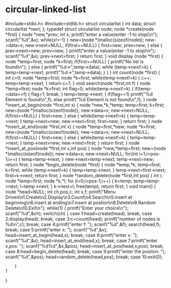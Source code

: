 # circular-linked-list
#include<stdio.h>
#include<stdlib.h>
struct circularlist
{
    int data;
    struct circularlist *next;
};
typedef struct circularlist node;
node *create(node *first)
{
    node *new,*prev;
    int x;
    printf("enter a value(enter -1 to stop)\n");
    scanf("%d",&x);
    while(x!=-1)
    {
        new=(node *)malloc(sizeof(node));
        new->data=x;
        new->next=NULL;
        if(first==NULL)
        {
            first=new;
            prev=new;
        }
        else
        {
            prev->next=new;
            prev=new;
        }
        printf("enter a value(enter -1 to stop)\n");
        scanf("%d",&x);
        prev->next=first;
    }
    return first;
}
void display (node *first)
{
    node *temp=first;
    node *k=first;
    if(first==NULL)
    {
        printf("No list is found\n");
    }
    else
    {
        printf("%d->",temp->data);
        while (temp->next!=k)
        {
            temp=temp->next;
            printf("%d->",temp->data);
        }
    }
}
int count(node *first)
{
    int c=0;
    node *temp=first;
    node *k=first;
    while(temp->next!=k)
    {
        c++;
        temp=temp->next;
    }
    return c+1;
}
void search(node *first,int f)
{
    node *temp=first;
    node *k=first;
    int flag=0;
    while(temp->next!=k)
    {
        if(temp->data==f)
        {
            flag=1;
            break;
        }
        temp=temp->next;
    }
    if(flag==1)
        printf("%d Element is found\n",f);
    else
        printf("%d Element is not found\n",f);
}
node *insert_at_begin(node *first,int x)
{
    node *new,*k,*temp;
    temp=first;
    k=first;
    new=(node *)malloc(sizeof(node));
    new->data=x;
    new->next=NULL;
    if(first==NULL)
    {
        first=new;
    }
    else
    {
        while(temp->next!=k)
        {
           temp=temp->next; 
        }
        temp->next=new;
        new->next=first;
        first=new;
    }
    return first;
}
node *insert_at_end(node *first,int x)
{
    node *temp=first,*new;
    node *k=first;
    new=(node *)malloc(sizeof(node));
    new->data=x;
    new->next=NULL;
    if(first==NULL)
    {
        first=new;
    }
    else
    {
        while(temp->next!=k)
        {
            temp=temp->next;
        }
        temp->next=new;
        new->next=first;
    }
    return first;
}
node *insert_at_pos(node *first,int x,int pos)
{
    node *new,*temp=first;
    new=(node *)malloc(sizeof(node));
    new->data=x;
    new->next=NULL;
    for(int i=1;i<pos-1;i++)
    {
        temp=temp->next;
    }
    new->next=temp->next;
    temp->next=new;
    return first;
}
node *begin_delete(node *first)
{
    node *temp,*k;
    temp=first;
    k=first;
    while (temp->next!=k)
    {
        temp=temp->next;
    }
    temp->next=first->next;
    first=k->next;
    return first;
}
node *random_delete(node *first,int pos)
{
    int i;
    node *temp=first;
    node *k,*l;
    for (i=0;i<pos-1;i++)
    {
        k=temp;
        temp=temp->next;
        l=temp->next;
    }
    k->next=l;
    free(temp);
    return first;
}
void main()
{
    node *head=NULL;
    int ch,pos,c;
    int x,f;
    printf("Menu Driven\n1.Create\n2.Display\n3.Count\n4.Search\n5.insert at beginning\n6.insert at ending\n7.insert at postion\n8.Delete\n9.Random Delete\n10.Exit\n");
    while(1)
    {
        printf("Enter your choice\n");
        scanf("%d",&ch);
        switch(ch)
        {
            case 1:head=create(head);
                   break;
            case 2:display(head);
                   break;
            case 3:c=count(head);
                   printf("number of nodes is %d\n",c);
                   break;
            case 4:printf("enter f: ");
                   scanf("%d",&f);
                   search(head,f);
                   break;
            case 5:printf("enter x: ");
                   scanf("%d",&x);
                   head=insert_at_begin(head,x);
                   break;
            case 6:printf("enter x: ");
                   scanf("%d",&x);
                   head=insert_at_end(head,x);
                   break;
            case 7:printf("enter x,pos: ");
                   scanf("%d%d",&x,&pos);
                   head=insert_at_pos(head,x,pos);
                   break;
            case 8:head=begin_delete(head);
                   break;
            case 9:printf("enter the postion: ");
                   scanf("%d",&pos);
                   head=random_delete(head,pos);
                   break;
            case 10:exit(0);
                   
        }
    }
}
